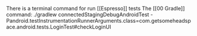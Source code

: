There is a terminal command for run [[Espresso]] tests
The [[00 Gradle]] command:
./gradlew connectedStagingDebugAndroidTest -Pandroid.testInstrumentationRunnerArguments.class=com.getsomeheadspace.android.tests.LoginTest#checkLoginUI